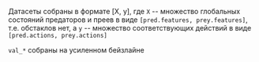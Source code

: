 Датасеты собраны в формате [X, y], где `X` -- множество глобальных состояний предаторов и преев в виде `[pred.features, prey.features]`, т.е. обстаклов нет, а `y` -- множество соответствующих действий в виде `[pred.actions, prey.actions]`

`val_*` собраны на усиленном бейзлайне
